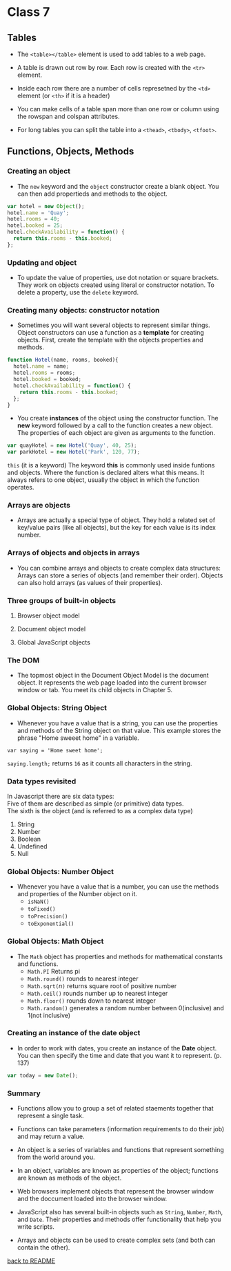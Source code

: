 # Class 7

## Tables

- The `<table></table>` element is used to add tables to a web page.

- A table is drawn out row by row. Each row is created with the `<tr>` element.

- Inside each row there are a number of cells represetned by the `<td>` element (or `<th>` if it is a header)

- You can make cells of a table span more than one row or column using the rowspan and colspan attributes.

- For long tables you can split the table into a `<thead>`, `<tbody>`, `<tfoot>`.

## Functions, Objects, Methods

### Creating an object

- The `new` keyword and the `object` constructor create a blank object. You can then add propertieds and methods to the object.

```javascript
var hotel = new Object();
hotel.name = 'Quay';
hotel.rooms = 40;
hotel.booked = 25;
hotel.checkAvailability = function() {
  return this.rooms - this.booked;
};
```

### Updating and object

- To update the value of properties, use dot notation or square brackets. They work on objects created using literal or constructor notation. To delete a property, use the `delete` keyword.

### Creating many objects: constructor notation

- Sometimes you will want several objects to represent similar things. Object constructors can use a function as a **template** for creating objects. First, create the template with the objects properties and methods.

```javascript
function Hotel(name, rooms, booked){
  hotel.name = name;
  hotel.rooms = rooms;
  hotel.booked = booked;
  hotel.checkAvailability = function() {
    return this.rooms - this.booked;
  };
}
```

- You create **instances** of the object using the constructor function. The **new** keyword followed by a call to the function creates a new object. The properties of each object are given as arguments to the function.

```javascript
var quayHotel = new Hotel('Quay', 40, 25);
var parkHotel = new Hotel('Park', 120, 77);
```

`this` (it is a keyword) The keyword **this** is commonly used inside funtions and objects. Where the function is declared alters what this means. It always refers to one object, usually the object in which the function operates.

### Arrays are objects

- Arrays are actually a special type of object. They hold a related set of key/value pairs (like all objects), but the key for each value is its index number.

### Arrays of objects and objects in arrays

- You can combine arrays and objects to create complex data structures: Arrays can store a series of objects (and remember their order). Objects can also hold arrays (as values of their properties).

### Three groups of built-in objects

1. Browser object model

1. Document object model

1. Global JavaScript objects

### The DOM

- The topmost object in the Document Object Model is the document object. It represents the web page loaded into the current browser window or tab. You meet its child objects in Chapter 5.

### Global Objects: String Object

- Whenever you have a value that is a string, you can use the properties and methods of the String object on that value. This example stores the phrase "Home sweeet home" in a variable.

`var saying = 'Home sweet home';`

`saying.length;` returns `16` as it counts all characters in the string.

### Data types revisited

In Javascript there are six data types:\
Five of them are described as simple (or primitive) data types.\
The sixth is the object (and is referred to as a complex data type)

1. String
1. Number
1. Boolean
1. Undefined
1. Null

### Global Objects: Number Object

- Whenever you have a value that is a number, you can use the methods and properties of the Number object on it.
  - `isNaN()`
  - `toFixed()`
  - `toPrecision()`
  - `toExponential()`

### Global Objects: Math Object

- The `Math` object has properties and methods for mathematical constants and functions.
  - `Math.PI` Returns pi
  - `Math.round()` rounds to nearest integer
  - `Math.sqrt(`_n_`)` returns square root of positive number
  - `Math.ceil()` rounds number up to nearest integer
  - `Math.floor()` rounds down to nearest integer
  - `Math.random()` generates a random number between 0(inclusive) and 1(not inclusive)

### Creating an instance of the date object

- In order to work with dates, you create an instance of the **Date** object. You can then specify the time and date that you want it to represent. (p. 137)

```javascript
var today = new Date();
```

### Summary

- Functions allow you to group a set of related staements together that represent a single task.

- Functions can take parameters (information requirements to do their job) and may return a value.

- An object is a series of variables and functions that represent something from the world around you.

- In an object, variables are known as properties of the object; functions are known as methods of the object.

- Web browsers implement objects that represent the browser window and the doccument loaded into the browser window.

- JavaScript also has several built-in objects such as `String`, `Number`, `Math`, and `Date`. Their properties and methods offer functionality that help you write scripts.

- Arrays and objects can be used to create complex sets (and both can contain the other).

[back to README](../README.md)
